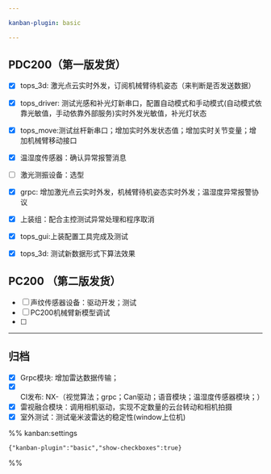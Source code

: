 ```yaml
---

kanban-plugin: basic

---
```


## PDC200（第一版发货）

- [x] tops_3d: 激光点云实时外发，订阅机械臂待机姿态（来判断是否发送数据）
- [x] tops_driver: 测试光感和补光灯新串口，配置自动模式和手动模式(自动模式依靠光敏值，手动依靠外部服务)实时外发光敏值，补光灯状态
- [x] tops_move:测试丝杆新串口；增加实时外发状态值；增加实时关节变量；增加机械臂移动接口
- [x] 温湿度传感器：确认异常报警消息
- [ ] 激光测振设备：选型
- [x] grpc: 增加激光点云实时外发，机械臂待机姿态实时外发；温湿度异常报警协议
- [x] 上装组：配合主控测试异常处理和程序取消
- [x] tops_gui:上装配置工具完成及测试
- [x] tops_3d: 测试新数据形式下算法效果


## PC200 （第二版发货）
- [ ] 声纹传感器设备：驱动开发；测试
- [ ] PC200机械臂新模型调试
- [ ] 


***

## 归档

- [x] Grpc模块: 增加雷达数据传输；
- [x] CI发布: NX-（视觉算法；grpc；Can驱动；语音模块；温湿度传感器模块；）
- [x] 雷视融合模块：调用相机驱动，实现不定数量的云台转动和相机拍摄
- [x] 室外测试：测试毫米波雷达的稳定性(window上位机)

%% kanban:settings
```
{"kanban-plugin":"basic","show-checkboxes":true}
```
%%